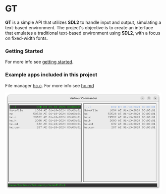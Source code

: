 # GT

**GT** is a simple API that utilizes **SDL2** to handle input and output, simulating a text-based environment.
The project's objective is to create an interface that emulates a traditional text-based environment using **SDL2**, with a focus on fixed-width fonts.

### Getting Started

For more info see [getting started](docs/README.md).

### Example apps included in this project

File manager [hc.c](hc/hc.c). For more info see [hc.md](hc/hc.md)

![Main](docs/assets/img/hc.png)
